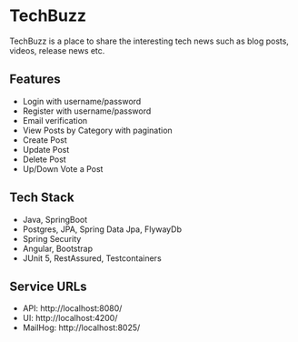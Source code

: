 # TechBuzz
TechBuzz is a place to share the interesting tech news such as blog posts, videos, release news etc.

## Features
* Login with username/password
* Register with username/password
* Email verification
* View Posts by Category with pagination
* Create Post
* Update Post
* Delete Post
* Up/Down Vote a Post

## Tech Stack
* Java, SpringBoot
* Postgres, JPA, Spring Data Jpa, FlywayDb
* Spring Security
* Angular, Bootstrap
* JUnit 5, RestAssured, Testcontainers

## Service URLs
* API: http://localhost:8080/
* UI: http://localhost:4200/
* MailHog: http://localhost:8025/

